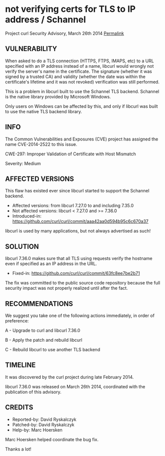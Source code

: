 not verifying certs for TLS to IP address / Schannel
====================================================

Project curl Security Advisory, March 26th 2014
[Permalink](https://curl.se/docs/CVE-2014-2522.html)

VULNERABILITY
-------------

When asked to do a TLS connection (HTTPS, FTPS, IMAPS, etc) to a URL specified
with an IP address instead of a name, libcurl would wrongly not verify the
server's name in the certificate. The signature (whether it was signed by a
trusted CA) and validity (whether the date was within the certificate's
lifetime and it was not revoked) verification was still performed.

This is a problem in libcurl built to use the Schannel TLS backend.
Schannel is the native library provided by Microsoft Windows.

Only users on Windows can be affected by this, and only if libcurl was built
to use the native TLS backend library.

INFO
----

The Common Vulnerabilities and Exposures (CVE) project has assigned the name
CVE-2014-2522 to this issue.

CWE-297: Improper Validation of Certificate with Host Mismatch

Severity: Medium

AFFECTED VERSIONS
-----------------

This flaw has existed ever since libcurl started to support the Schannel
backend.

- Affected versions: from libcurl 7.27.0 to and including 7.35.0
- Not affected versions: libcurl < 7.27.0 and >= 7.36.0
- Introduced-in: https://github.com/curl/curl/commit/aaa42aa0d594b95c6c670a37

libcurl is used by many applications, but not always advertised as such!

SOLUTION
------------

libcurl 7.36.0 makes sure that all TLS using requests verify the hostname
even if specified as an IP address in the URL.

- Fixed-in: https://github.com/curl/curl/commit/63fc8ee7be2b71

The fix was committed to the public source code repository because the full
security impact was not properly realized until after the fact.

RECOMMENDATIONS
---------------

We suggest you take one of the following actions immediately, in order of
preference:

 A - Upgrade to curl and libcurl 7.36.0

 B - Apply the patch and rebuild libcurl

 C - Rebuild libcurl to use another TLS backend

TIMELINE
---------

It was discovered by the curl project during late February 2014.

libcurl 7.36.0 was released on March 26th 2014, coordinated with the
publication of this advisory.

CREDITS
-------

- Reported-by: David Ryskalczyk
- Patched-by: David Ryskalczyk
- Help-by: Marc Hoersken

Marc Hoersken helped coordinate the bug fix.

Thanks a lot!
